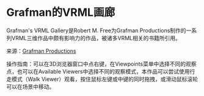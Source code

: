 # Grafman的VRML画廊
Grafman's VRML Gallery是Robert M. Free为Grafman Productions制作的一系列VRML三维作品中颇有影响力的作品，被诸多VRML相关的书籍所引用。

来源：[Grafman Productions](http://graphcomp.com/vrml/pics.html)

操作指南：可以在3D浏览器窗口中点右键，在Viewpoints菜单中选择不同的观察点，也可以在Available Viewers中选择不同的观察模式，本作品可以尝试使用行走模式（Walk Viewer）观看，按住鼠标左键或中键的同时拖拽，或滑动鼠标滚轮可以在场景中移动。